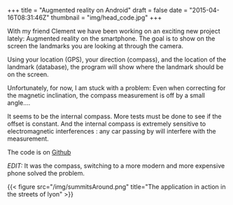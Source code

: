 +++
title = "Augmented reality on Android"
draft = false
date = "2015-04-16T08:31:46Z"
thumbnail = "img/head_code.jpg"
+++

With my friend Clement we have been working on an exciting new project lately: Augmented reality on the smartphone. The goal is to show on the screen the landmarks you are looking at through the camera.

Using your location (GPS), your direction (compass), and the location of the landmark (database), the program will show where the landmark should be on the screen.

Unfortunately, for now, I am stuck with a problem: Even when correcting for the magnetic inclination, the compass measurement is off by a small angle....

It seems to be the internal compass. More tests must be done to see if the offset is constant. And the internal compass is extremely sensitive to electromagnetic interferences : any car passing by will interfere with the measurement.

The code is on [Github](https://github.com/Blizarre/SummitsAround)

*EDIT:* It was the compass, switching to a more modern and more expensive phone solved the problem.

{{< figure src="/img/summitsAround.png" title="The application in action in the streets of lyon" >}}